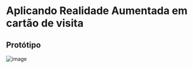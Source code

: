 # Aplicando Realidade Aumentada em cartão de visita

## Protótipo
![image](https://user-images.githubusercontent.com/24597559/161287360-fb4b5bb0-dc9b-41f9-ac17-6d1985076251.png)

